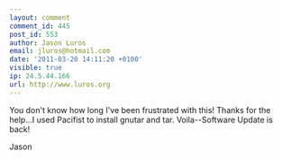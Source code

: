 ```yaml
---
layout: comment
comment_id: 445
post_id: 553
author: Jason Luros
email: jluros@hotmail.com
date: '2011-03-20 14:11:20 +0100'
visible: true
ip: 24.5.44.166
url: http://www.luros.org
---
```

You don't know how long I've been frustrated with this! Thanks for the help...I used Pacifist to install gnutar and tar. Voila--Software Update is back!

Jason
